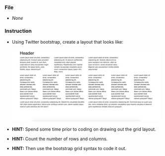 ### File

* *None*

### Instruction

* Using Twitter bootstrap, create a layout that looks like:

  ![text-layout activity design](Images/text-layout.png)

* **HINT:** Spend some time prior to coding on drawing out the grid layout.

* **HINT:** Count the number of rows and columns.

* **HINT:** Then use the bootstrap grid syntax to code it out.
